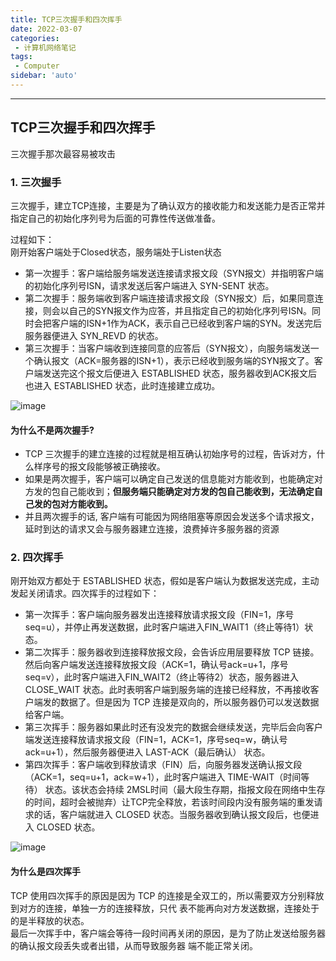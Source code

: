 ```yaml
---
title: TCP三次握手和四次挥手
date: 2022-03-07
categories:
 - 计算机网络笔记
tags:
 - Computer
sidebar: 'auto'
---
```

---
## TCP三次握手和四次挥手

三次握手那次最容易被攻击



### 1. 三次握手
三次握手，建立TCP连接，主要是为了确认双方的接收能力和发送能力是否正常并指定自己的初始化序列号为后面的可靠性传送做准备。  

过程如下：  
刚开始客户端处于Closed状态，服务端处于Listen状态
- 第一次握手：客户端给服务端发送连接请求报文段（SYN报文）并指明客户端的初始化序列号ISN，请求发送后客户端进入 SYN-SENT 状态。
- 第二次握手：服务端收到客户端连接请求报文段（SYN报文）后，如果同意连接，则会以自己的SYN报文作为应答，并且指定自己的初始化序列号ISN。同时会把客户端的ISN+1作为ACK，表示自己已经收到客户端的SYN。发送完后服务器便进入 SYN_REVD 的状态。
- 第三次握手：当客户端收到连接同意的应答后（SYN报文），向服务端发送一个确认报文（ACK=服务器的ISN+1），表示已经收到服务端的SYN报文了。客户端发送完这个报文后便进入 ESTABLISHED 状态，服务器收到ACK报文后也进入 ESTABLISHED 状态，此时连接建立成功。  

![image](https://cdn.nlark.com/yuque/0/2020/png/1500604/1604023663256-5eb6dcdf-fdb6-4b67-a3da-da15c1d396fb.png)

#### 为什么不是两次握手?  
- TCP 三次握手的建立连接的过程就是相互确认初始序号的过程，告诉对方，什么样序号的报文段能够被正确接收。  
- 如果是两次握手，客户端可以确定自己发送的信息能对方能收到，也能确定对方发的包自己能收到；**但服务端只能确定对方发的包自己能收到，无法确定自己发的包对方能收到。**  
- 并且两次握手的话, 客户端有可能因为网络阻塞等原因会发送多个请求报文，延时到达的请求又会与服务器建立连接，浪费掉许多服务器的资源


### 2. 四次挥手
刚开始双方都处于 ESTABLISHED 状态，假如是客户端认为数据发送完成，主动发起关闭请求。四次挥手的过程如下：
- 第一次挥手：客户端向服务器发出连接释放请求报文段（FIN=1，序号seq=u），并停止再发送数据，此时客户端进入FIN_WAIT1（终止等待1）状态。
- 第二次挥手：服务器收到连接释放报文段，会告诉应用层要释放 TCP 链接。然后向客户端发送连接释放报文段（ACK=1，确认号ack=u+1，序号seq=v），此时客户端进入FIN_WAIT2（终止等待2）状态，服务器进入 CLOSE_WAIT 状态。此时表明客户端到服务端的连接已经释放，不再接收客户端发的数据了。但是因为 TCP 连接是双向的，所以服务器仍可以发送数据给客户端。
- 第三次挥手：服务器如果此时还有没发完的数据会继续发送，完毕后会向客户端发送连接释放请求报文段（FIN=1，ACK=1，序号seq=w，确认号ack=u+1），然后服务器便进入 LAST-ACK（最后确认） 状态。
- 第四次挥手：客户端收到释放请求（FIN）后，向服务器发送确认报文段（ACK=1，seq=u+1，ack=w+1），此时客户端进入 TIME-WAIT（时间等待） 状态。该状态会持续 2MSL时间（最大段生存期，指报文段在网络中生存的时间，超时会被抛弃）让TCP完全释放，若该时间段内没有服务端的重发请求的话，客户端就进入 CLOSED 状态。当服务器收到确认报文段后，也便进入 CLOSED 状态。  

![image](https://cdn.nlark.com/yuque/0/2020/png/1500604/1604023663279-0ea063ba-a06b-4f57-9aa9-0e2d1c8d373c.png)

#### 为什么是四次挥手
TCP 使用四次挥手的原因是因为 TCP 的连接是全双工的，所以需要双方分别释放到对方的连接，单独一方的连接释放，只代 表不能再向对方发送数据，连接处于的是半释放的状态。  
最后一次挥手中，客户端会等待一段时间再关闭的原因，是为了防止发送给服务器的确认报文段丢失或者出错，从而导致服务器 端不能正常关闭。